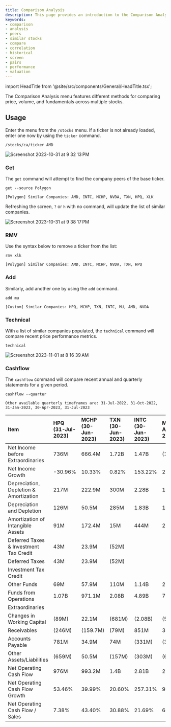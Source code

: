 ```yaml
---
title: Comparison Analysis
description: This page provides an introduction to the Comparison Analysis (CA) sub-menu, within the Stocks menu, of the OpenBB Terminal.
keywords:
- comparison
- analysis
- peers
- similar stocks
- compare
- correlation
- historical
- screen
- pairs
- performance
- valuation
---
```


import HeadTitle from '@site/src/components/General/HeadTitle.tsx';

<HeadTitle title="Comparison Analysis - Stocks - Menus | OpenBB Terminal Docs" />

The Comparison Analysis menu features different methods for comparing price, volume, and fundamentals across multiple stocks.

## Usage

Enter the menu from the `/stocks` menu.  If a ticker is not already loaded, enter one now by using the `ticker` command.

```console
/stocks/ca/ticker AMD
```

![Screenshot 2023-10-31 at 9 32 13 PM](https://github.com/OpenBB-finance/OpenBB/assets/85772166/75ae98f4-e928-4319-8675-a09d4fe0ca87)

### Get

The `get` command will attempt to find the company peers of the base ticker.

```console
get --source Polygon
```

```console
[Polygon] Similar Companies: AMD, INTC, MCHP, NVDA, TXN, HPQ, XLK 
```

Refreshing the screen, `?` or `h` with no command, will update the list of similar companies.

![Screenshot 2023-10-31 at 9 38 17 PM](https://github.com/OpenBB-finance/OpenBB/assets/85772166/418ca6fc-63d6-4ec6-99d5-ac1f1375b358)

### RMV

Use the syntax below to remove a ticker from the list:

```console
rmv xlk
```

```console
[Polygon] Similar Companies: AMD, INTC, MCHP, NVDA, TXN, HPQ
```

### Add

Similarly, add another one by using the `add` command.

```console
add mu
```

```console
[Custom] Similar Companies: HPQ, MCHP, TXN, INTC, MU, AMD, NVDA 
```

### Technical

With a list of similar companies populated, the `technical` command will compare recent price performance metrics.

```console
technical
```

![Screenshot 2023-11-01 at 8 16 39 AM](https://github.com/OpenBB-finance/OpenBB/assets/85772166/9eb4ea36-97a2-44ec-ad8a-8d7ec6145097)


### Cashflow

The `cashflow` command will compare recent annual and quarterly statements for a given period.

```console
cashflow --quarter
```

```console
Other available quarterly timeframes are: 31-Jul-2022, 31-Oct-2022, 31-Jan-2023, 30-Apr-2023, 31-Jul-2023
```

| Item                                   | HPQ (31-Jul-2023)   | MCHP (30-Jun-2023)   | TXN (30-Jun-2023)   | INTC (30-Jun-2023)   | MU (31-Aug-2023)   | AMD (30-Jun-2023)   | NVDA (31-Jul-2023)   |
|:---------------------------------------|:--------------------|:---------------------|:--------------------|:---------------------|:-------------------|:--------------------|:---------------------|
| Net Income before Extraordinaries      | 736M                | 666.4M               | 1.72B               | 1.47B                | (1.43B)            | 27M                 | 6.19B                |
| Net Income Growth                      | -30.96%             | 10.33%               | 0.82%               | 153.22%              | 24.58%             | 119.42%             | 202.94%              |
| Depreciation, Depletion & Amortization | 217M                | 222.9M               | 300M                | 2.28B                | 1.94B              | 873M                | 365M                 |
| Depreciation and Depletion             | 126M                | 50.5M                | 285M                | 1.83B                | 1.92B              | 180M                | 219M                 |
| Amortization of Intangible Assets      | 91M                 | 172.4M               | 15M                 | 444M                 | 20M                | 693M                | 146M                 |
| Deferred Taxes & Investment Tax Credit | 43M                 | 23.9M                | (52M)               |                      |                    | (274M)              | (746M)               |
| Deferred Taxes                         | 43M                 | 23.9M                | (52M)               |                      |                    | (274M)              | (746M)               |
| Investment Tax Credit                  |                     |                      |                     |                      |                    |                     |                      |
| Other Funds                            | 69M                 | 57.9M                | 110M                | 1.14B                | 260M               | 335M                | 714M                 |
| Funds from Operations                  | 1.07B               | 971.1M               | 2.08B               | 4.89B                | 767M               | 961M                | 6.52B                |
| Extraordinaries                        |                     |                      |                     |                      |                    |                     |                      |
| Changes in Working Capital             | (89M)               | 22.1M                | (681M)              | (2.08B)              | (518M)             | (582M)              | (174M)               |
| Receivables                            | (246M)              | (159.7M)             | (79M)               | 851M                 | 35M                | (272M)              | (2.99B)              |
| Accounts Payable                       | 781M                | 34.9M                | 74M                 | (331M)               | (340M)             | 236M                | 778M                 |
| Other Assets/Liabilities               | (659M)              | 50.5M                | (157M)              | (303M)               | (64M)              | (87M)               | (246M)               |
| Net Operating Cash Flow                | 976M                | 993.2M               | 1.4B                | 2.81B                | 249M               | 379M                | 6.35B                |
| Net Operating Cash Flow Growth         | 53.46%              | 39.99%               | 20.60%              | 257.31%              | 937.50%            | -22.02%             | 118.07%              |
| Net Operating Cash Flow / Sales        | 7.38%               | 43.40%               | 30.88%              | 21.69%               | 6.21%              | 7.07%               | 47.00%               |
